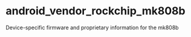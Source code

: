 # android_vendor_rockchip_mk808b
Device-specific firmware and proprietary information for the mk808b
